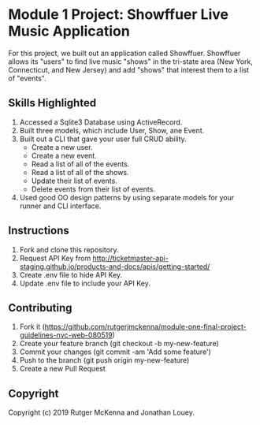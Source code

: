 # Module 1 Project: Showffuer Live Music Application 

For this project, we built out an application called Showffuer. Showffuer allows its "users" to find live music "shows" in the tri-state area (New York, Connecticut, and New Jersey) and add "shows" that interest them to a list of "events". 

## Skills Highlighted 

1. Accessed a Sqlite3 Database using ActiveRecord.
2. Built three models, which include User, Show, ane Event. 
3. Built out a CLI that gave your user full CRUD ability.
    * Create a new user.
    * Create a new event. 
    * Read a list of all of the events. 
    * Read a list of all of the shows. 
    * Update their list of events. 
    * Delete events from their list of events.  
4. Used good OO design patterns by using separate models for your runner and CLI interface.

## Instructions

1. Fork and clone this repository.
2. Request API Key from http://ticketmaster-api-staging.github.io/products-and-docs/apis/getting-started/
3. Create .env file to hide API Key. 
4. Update .env file to include your API Key. 

## Contributing
1. Fork it (https://github.com/rutgerjmckenna/module-one-final-project-guidelines-nyc-web-080519)
2. Create your feature branch (git checkout -b my-new-feature)
3. Commit your changes (git commit -am 'Add some feature')
4. Push to the branch (git push origin my-new-feature)
5. Create a new Pull Request

## Copyright
Copyright (c) 2019 Rutger McKenna and Jonathan Louey.